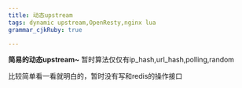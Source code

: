 ```yaml
---
title: 动态upstream
tags: dynamic upstream,OpenResty,nginx lua
grammar_cjkRuby: true

---
```


**简易的动态upstream~**
暂时算法仅仅有ip_hash,url_hash,polling,random

比较简单看一看就明白的，暂时没有写和redis的操作接口